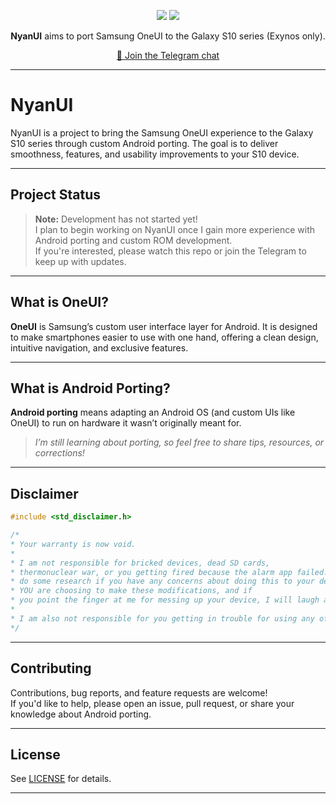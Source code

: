 <p align="center">
  <a href="https://github.com/immohammeeed/NyanUI/blob/main/LICENSE"><img loading="lazy" src="https://img.shields.io/badge/license-GPL3.0-yellow?style=for-the-badge&logo=github"/></a>
  <a href="https://github.com/immohammeeed/NyanUI/graphs/contributors"><img loading="lazy" src="https://img.shields.io/github/contributors/immohammeeed/NyanUI?style=for-the-badge"/></a>
</p>

<p align="center"><b>NyanUI</b> aims to port Samsung OneUI to the Galaxy S10 series (Exynos only).</p>

<p align="center">
  <a href="https://t.me/im_mohammeeed">💬 Join the Telegram chat</a>
</p>

---

# NyanUI

NyanUI is a project to bring the Samsung OneUI experience to the Galaxy S10 series through custom Android porting. The goal is to deliver smoothness, features, and usability improvements to your S10 device.

---

## Project Status

> **Note:** Development has not started yet!  
> I plan to begin working on NyanUI once I gain more experience with Android porting and custom ROM development.  
> If you're interested, please watch this repo or join the Telegram to keep up with updates.

---

## What is OneUI?

**OneUI** is Samsung’s custom user interface layer for Android. It is designed to make smartphones easier to use with one hand, offering a clean design, intuitive navigation, and exclusive features.

---

## What is Android Porting?

**Android porting** means adapting an Android OS (and custom UIs like OneUI) to run on hardware it wasn’t originally meant for.  
> *I’m still learning about porting, so feel free to share tips, resources, or corrections!*

---

## Disclaimer

```cpp
#include <std_disclaimer.h>

/*
* Your warranty is now void.
*
* I am not responsible for bricked devices, dead SD cards,
* thermonuclear war, or you getting fired because the alarm app failed. Please
* do some research if you have any concerns about doing this to your device.
* YOU are choosing to make these modifications, and if
* you point the finger at me for messing up your device, I will laugh at you.
*
* I am also not responsible for you getting in trouble for using any of the features in this ROM, including but not limited to Call Recording, secure flag removal etc.
*/
```

---

## Contributing

Contributions, bug reports, and feature requests are welcome!  
If you'd like to help, please open an issue, pull request, or share your knowledge about Android porting.

---

## License

See [LICENSE](LICENSE) for details.

---
